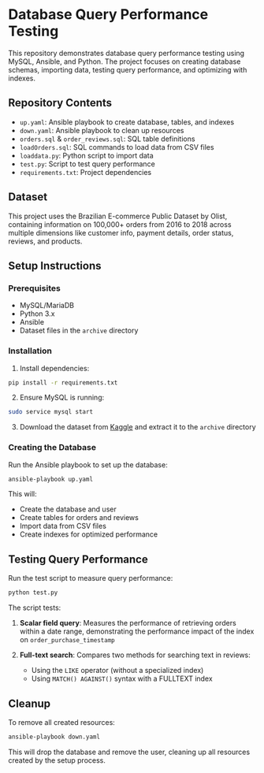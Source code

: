 # Database Query Performance Testing

This repository demonstrates database query performance testing using MySQL, Ansible, and Python. The project focuses on creating database schemas, importing data, testing query performance, and optimizing with indexes.

## Repository Contents

- `up.yaml`: Ansible playbook to create database, tables, and indexes
- `down.yaml`: Ansible playbook to clean up resources
- `orders.sql` & `order_reviews.sql`: SQL table definitions
- `loadOrders.sql`: SQL commands to load data from CSV files
- `loaddata.py`: Python script to import data
- `test.py`: Script to test query performance
- `requirements.txt`: Project dependencies

## Dataset

This project uses the Brazilian E-commerce Public Dataset by Olist, containing information on 100,000+ orders from 2016 to 2018 across multiple dimensions like customer info, payment details, order status, reviews, and products.

## Setup Instructions

### Prerequisites

- MySQL/MariaDB
- Python 3.x
- Ansible
- Dataset files in the `archive` directory

### Installation

1. Install dependencies:

```bash
pip install -r requirements.txt
```

2. Ensure MySQL is running:

```bash
sudo service mysql start
```

3. Download the dataset from [Kaggle](https://www.kaggle.com/datasets/olistbr/brazilian-ecommerce?resource=download) and extract it to the `archive` directory

### Creating the Database

Run the Ansible playbook to set up the database:

```bash
ansible-playbook up.yaml
```

This will:
- Create the database and user
- Create tables for orders and reviews
- Import data from CSV files
- Create indexes for optimized performance

## Testing Query Performance

Run the test script to measure query performance:

```bash
python test.py
```

The script tests:

1. **Scalar field query**: Measures the performance of retrieving orders within a date range, demonstrating the performance impact of the index on `order_purchase_timestamp`

2. **Full-text search**: Compares two methods for searching text in reviews:
   - Using the `LIKE` operator (without a specialized index)
   - Using `MATCH() AGAINST()` syntax with a FULLTEXT index


## Cleanup

To remove all created resources:

```bash
ansible-playbook down.yaml
```

This will drop the database and remove the user, cleaning up all resources created by the setup process.
